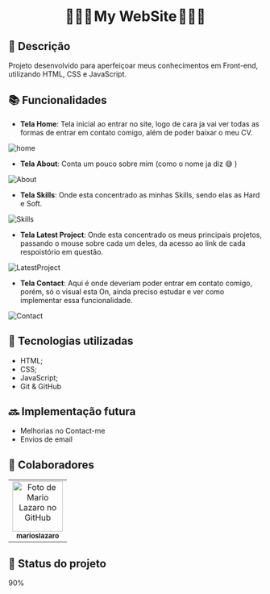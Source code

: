 

<h1 align="center"> 👨🏻‍💻 My WebSite 👨🏻‍💻  </h1>

## :memo: Descrição
Projeto desenvolvido para aperfeiçoar meus conhecimentos em Front-end, utilizando HTML, CSS e JavaScript.

## :books: Funcionalidades
* <b>Tela Home</b>: Tela inicial ao entrar no site, logo de cara ja vai ver todas as formas de entrar em contato comigo, além de poder baixar o meu CV.

![home](https://github.com/marioslazaro/website/assets/111144236/34c3558f-531e-4ce8-b30d-8676e9ed0fad)


* <b>Tela About</b>: Conta um pouco sobre mim (como  o nome ja diz 😅 )

![About](https://github.com/marioslazaro/website/assets/111144236/208e48ab-fd28-43e6-91dc-0f83331bb323)

* <b>Tela Skills</b>: Onde esta concentrado as minhas Skills, sendo elas as Hard e Soft.

![Skills](https://github.com/marioslazaro/website/assets/111144236/eec5ee6b-dc09-47ed-ad66-e550aadc6d4d)

* <b>Tela Latest Project</b>: Onde esta concentrado os meus principais projetos, passando o mouse sobre cada um deles, da acesso ao link de cada respoistório em questão.

![LatestProject](https://github.com/marioslazaro/website/assets/111144236/041cfdc4-056f-4d60-83d3-4a0611914b0a)


* <b>Tela Contact</b>: Aqui é onde deveriam poder entrar em contato comigo, porém, só o visual esta On, ainda preciso estudar e ver como implementar essa funcionalidade.

![Contact](https://github.com/marioslazaro/website/assets/111144236/8aa7b38e-bc79-4f9b-b05a-948117f1619f)



## :wrench: Tecnologias utilizadas
* HTML;
* CSS;
* JavaScript;
* Git & GitHub

## :soon: Implementação futura
* Melhorias no Contact-me
* Envios de email

## :handshake: Colaboradores
<table>
  <tr>
    <td align="center">
      <a href="http://github.com/marioslazaro">
        <img src="https://avatars.githubusercontent.com/u/111144236?v=4" width="100px;" alt="Foto de Mario Lazaro no GitHub"/><br>
        <sub>
          <b>marioslazaro</b>
        </sub>
      </a>
    </td>
  </tr>
</table>


## :dart: Status do projeto
90%
